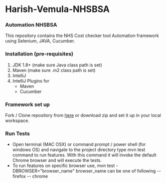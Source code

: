 # Harish-Vemula-NHSBSA
### Automation NHSBSA
This repository contains the NHS Cost checker tool Automation framework using Selenium, JAVA, Cucumber. 

### Installation (pre-requisites)
1. JDK 1.8+ (make sure Java class path is set)
2. Maven (make sure .m2 class path is set)
3. IntelliJ
4. IntelliJ Plugins for
    - Maven
    - Cucumber

### Framework set up
Fork / Clone repository from [here]( https://github.com/harishrqa/Harish-Vemula-NHSBSA) or download zip and set it up in your local workspace.
### Run Tests
- Open terminal (MAC OSX) or command prompt / power shell (for windows OS) and navigate to the project directory type mvn test command to run features. With this command it will invoke the default Chrome browser and will execute the tests.
- To run features on specific browser use, mvn test -DBROWSER="browser_name" browser_name can be one of following -- firefox -- chrome
